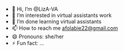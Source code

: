 - 👋 Hi, I’m @LizA-VA
- 👀 I’m interested in virtual assistants work
- 🌱 I’m done learning virtual assistants 
- 📫 How to reach me afolabie22@gmail.com
- 😄 Pronouns: she/her
- ⚡ Fun fact: ...

<!---
LizA-VA/LizA-VA is a ✨ special ✨ repository because its `README.md` (this file) appears on your GitHub profile.
You can click the Preview link to take a look at your changes.
--->
